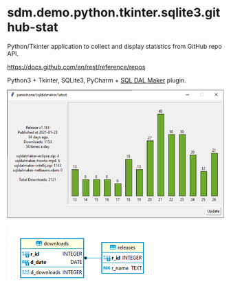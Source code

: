 # sdm.demo.python.tkinter.sqlite3.github-stat
Python/Tkinter application to collect and display statistics from GitHub repo API.

https://docs.github.com/en/rest/reference/repos

Python3 + Tkinter, SQLite3, PyCharm + [SQL DAL Maker](https://github.com/panedrone/sqldalmaker) plugin. 

![github-stat-python-tk](github-stat-python-tk.png)

![github-stat-erd](github-stat-erd.png)
